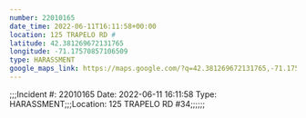 ```yaml
---
number: 22010165
date_time: 2022-06-11T16:11:58+00:00
location: 125 TRAPELO RD #
latitude: 42.381269672131765
longitude: -71.17570857106509
type: HARASSMENT
google_maps_link: https://maps.google.com/?q=42.381269672131765,-71.17570857106509
---
```


;;;Incident #: 22010165  Date: 2022-06-11 16:11:58   Type: HARASSMENT;;;Location: 125 TRAPELO RD #34;;;;;;
